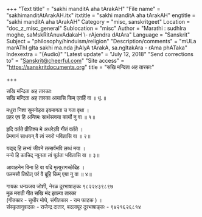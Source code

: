 +++
"Text title" = "sakhi manditA aha tArakAH"
"File name" = "sakhimanditAtArakAH.itx"
itxtitle = "sakhi manditA aha tArakAH"
engtitle = "sakhi manditA aha tArakAH"
Category = "misc, sanskritgeet"
Location = "doc_z_misc_general"
Sublocation = "misc"
Author = "Marathi : sudhIra moghe, saMskRitAnuvAdakaH \\- rAjendra dAtAra"
Language = "Sanskrit"
Subject = "philosophy/hinduism/religion"
"Description/comments" = "mULa marAThI gIta sakhi ma.nda jhAlyA tArakA, sa.ngItakAra - rAma phATaka"
Indexextra = "(Audio)"
"Latest update" = "July 12, 2018"
"Send corrections to" = "Sanskrit@cheerful.com"
"Site access" = "https://sanskritdocuments.org"
title = "सखि मन्दिता अह तारकाः"

+++
  
 सखि मन्दिता अह तारकाः   
सखि मन्दिता अह तारका आयासि किम् एतर्हि वा ॥ धृ.॥  
  
मधुरा निशा सुमनोहरा इयमागता च गता वृथा ।  
प्रहर एष हि अन्तिमः सार्थस्त्वया कार्यो नु वा ॥ १॥  
  
हृदि वर्तते प्रीतिश्च मे अधरेऽपि गीतं वर्तते ।  
प्रेमगानं साधयन् वै त्वं स्वरो भवितासि वा ॥ २॥  
  
यद्यद् हि लभ्यं जीवने तत्सर्वमपि लब्धं मया ।  
मन्ये हि काचिद् न्यूनता त्वं पूर्तता भवितासि वा ॥ ३॥  
  
आवाहनेन विना हि वा यदि मृत्युरागच्छेदिह ।  
पलमसौ तिष्ठेत् परं वै ब्रूहि किम् एया नु वा ॥ ४॥  
  
गायकः धनञ्जय जोशी, नेरळ दूरभाषाङ्कः ९८२२४३९८९७  
मूळ मराठी गीत सखि मंद झाल्या तारका  
(गीतकार - सुधीर मोघे, संगीतकार - राम फाटक ) ।  
संस्कृतानुवादकः - राजेन्द्र दातार, बदलापूर दूरभाषाङ्कः - ९४२१६२६८१४  
  
  
